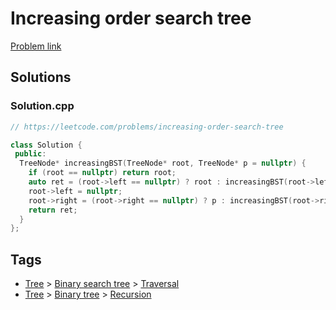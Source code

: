 # Increasing order search tree

[Problem link](https://leetcode.com/problems/increasing-order-search-tree)

## Solutions


### Solution.cpp
```cpp
// https://leetcode.com/problems/increasing-order-search-tree

class Solution {
 public:
  TreeNode* increasingBST(TreeNode* root, TreeNode* p = nullptr) {
    if (root == nullptr) return root;
    auto ret = (root->left == nullptr) ? root : increasingBST(root->left, root);
    root->left = nullptr;
    root->right = (root->right == nullptr) ? p : increasingBST(root->right, p);
    return ret;
  }
};
```
## Tags

* [Tree](/Collections/tree.md#tree) > [Binary search tree](/Collections/tree.md#binary-search-tree) > [Traversal](/Collections/tree.md#traversal)
* [Tree](/Collections/tree.md#tree) > [Binary tree](/Collections/tree.md#binary-tree) > [Recursion](/Collections/tree.md#recursion)
